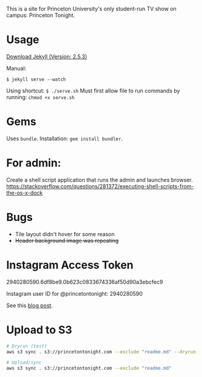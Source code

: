 This is a site for Princeton University's only student-run TV show on campus: Princeton Tonight.

# Usage
[Download Jekyll (Version: 2.5.3)](https://jekyllrb.com/docs/installation/)

Manual:
```
$ jekyll serve --watch
```

Using shortcut:
`$ ./serve.sh`
Must first allow file to run commands by running: `chmod +x serve.sh`

# Gems
Uses `bundle`. Installation: `gem install bundler`.

# For admin:
Create a shell script application that runs the admin and launches browser.  
https://stackoverflow.com/questions/281372/executing-shell-scripts-from-the-os-x-dock

# Bugs
* Tile layout didn't hover for some reason
* ~~Header background image was repeating~~

# Instagram Access Token
2940280590.6df8be9.0b623c0833674336af50d90a3ebcfec9

Instagram user ID for @princetontonight: 2940280590

See this [blog post](https://elfsight.com/blog/2016/05/how-to-get-instagram-access-token/).

# Upload to S3
``` bash
# Dryrun (test)
aws s3 sync . s3://princetontonight.com --exclude "readme.md" --dryrun

# Upload/sync
aws s3 sync . s3://princetontonight.com --exclude "readme.md"
```
